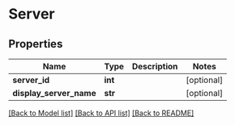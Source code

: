 # Server

## Properties
Name | Type | Description | Notes
------------ | ------------- | ------------- | -------------
**server_id** | **int** |  | [optional] 
**display_server_name** | **str** |  | [optional] 

[[Back to Model list]](../README.md#documentation-for-models) [[Back to API list]](../README.md#documentation-for-api-endpoints) [[Back to README]](../README.md)


